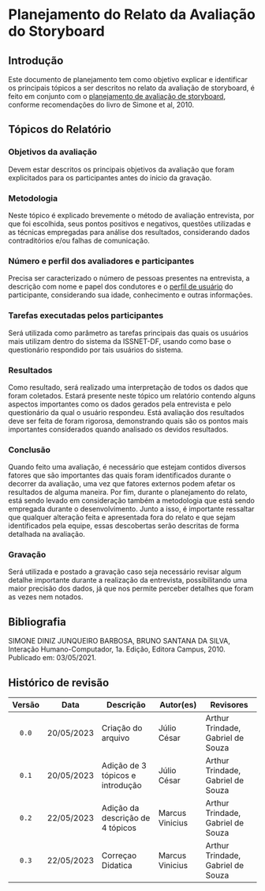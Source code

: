 # Planejamento do Relato da Avaliação do Storyboard

## Introdução
Este documento de planejamento tem como objetivo explicar e identificar os principais tópicos a ser descritos no relato da avaliação de storyboard, é feito em conjunto com o [planejamento de avaliação de storyboard](./plan_avaliacao_storyboard.md), conforme recomendações do livro de Simone et al, 2010.
## Tópicos do Relatório
### Objetivos da avaliação
Devem estar descritos os principais objetivos da avaliação que foram explicitados para os participantes antes do inicio da gravação.
### Metodologia
Neste tópico é explicado brevemente o método de avaliação entrevista, por que foi escolhida, seus pontos positivos e negativos, questões utilizadas e as técnicas empregadas para análise dos resultados, considerando dados contraditórios e/ou falhas de comunicação. 
### Número e perfil dos avaliadores e participantes
Precisa ser caracterizado o número de pessoas presentes na entrevista, a descrição com nome e papel dos condutores e o [perfil de usuário](../../analise_de_requisitos/perfil_de_usuario.md) do participante, considerando sua idade, conhecimento e outras informações.

### Tarefas executadas pelos participantes
Será utilizada como parâmetro as tarefas principais das quais os usuários mais utilizam dentro do sistema da ISSNET-DF, usando como base o questionário respondido por tais usuários do sistema.

### Resultados
Como resultado, será realizado uma interpretação de todos os dados que foram coletados. Estará presente neste tópico um relatório contendo alguns aspectos importantes como os dados gerados pela entrevista e pelo questionário da qual o usuário respondeu. Está avaliação dos resultados deve ser feita de foram rigorosa, demonstrando quais são os pontos mais importantes considerados quando analisado os devidos resultados.

### Conclusão
Quando feito uma avaliação, é necessário que estejam contidos diversos fatores que são importantes das quais foram identificados durante o decorrer da avaliação, uma vez que fatores externos podem afetar os resultados de alguma maneira. Por fim, durante o planejamento do relato, está sendo levado em consideração também a metodologia que está sendo empregada durante o desenvolvimento. Junto a isso, é importante ressaltar que qualquer alteração feita e apresentada fora do relato e que sejam identificados pela equipe, essas descobertas serão descritas de forma detalhada na avaliação.

### Gravação
Será utilizada e postado a gravação caso seja necessário revisar algum detalhe importante durante a realização da entrevista, possibilitando uma maior precisão dos dados, já que nos permite perceber detalhes que foram as vezes nem notados.

<!-- ## Referências -->
<!-- FONTES CITADAS UTILIZADAS PARA EMBASAR O TEXTO. REMOVER CASO NÃO HOUVER  -->

## Bibliografia
<!-- FONTES CONSULTADAS DURANTE A ELABORAÇÃO DO TEXTO, CITADAS OU NÃO. REMOVER CASO NÃO HOUVER -->
SIMONE DINIZ JUNQUEIRO BARBOSA, BRUNO SANTANA DA SILVA, Interação Humano-Computador, 1a.
Edição, Editora Campus, 2010. Publicado em: 03/05/2021.

## Histórico de revisão

| Versão     | Data        | Descrição            | Autor(es)                          | Revisores  |
| :--------: | :---------: | -------------------- | ---------------------------------- | ---------- |
| `0.0`      |  20/05/2023 | Criação do arquivo   | Júlio César                        | Arthur Trindade, Gabriel de Souza |
| `0.1`      |  20/05/2023 | Adição de 3 tópicos e introdução    | Júlio César         | Arthur Trindade, Gabriel de Souza |
| `0.2`      |  22/05/2023 | Adição da descrição de 4 tópicos   | Marcus Vinicius      | Arthur Trindade, Gabriel de Souza |
| `0.3`      |  22/05/2023 | Correçao Didatica   | Marcus Vinicius                     | Arthur Trindade, Gabriel de Souza |
